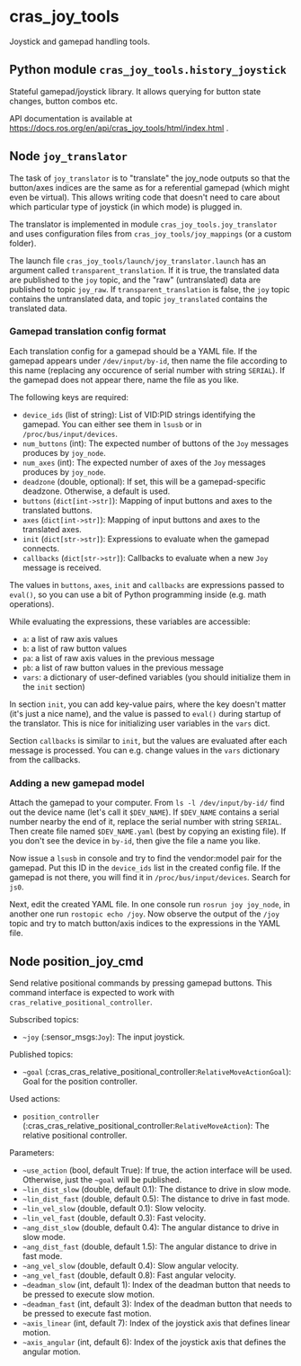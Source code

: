<!--
SPDX-License-Identifier: BSD-3-Clause
SPDX-FileCopyrightText: Czech Technical University in Prague
-->

# cras_joy_tools

Joystick and gamepad handling tools.

## Python module `cras_joy_tools.history_joystick`

Stateful gamepad/joystick library. It allows querying for button state changes, button combos etc.

API documentation is available at https://docs.ros.org/en/api/cras_joy_tools/html/index.html .

## Node `joy_translator`

The task of `joy_translator` is to "translate" the joy_node outputs so that the button/axes indices 
are the same as for a referential gamepad (which might even be virtual). This allows writing code that doesn't need to
care about which particular type of joystick (in which mode) is plugged in.

The translator is implemented in module `cras_joy_tools.joy_translator` and uses configuration files from 
`cras_joy_tools/joy_mappings` (or a custom folder).

The launch file `cras_joy_tools/launch/joy_translator.launch` has an argument called `transparent_translation`. If it is
true, the translated data are published to the `joy` topic, and the "raw" (untranslated) data are published to topic 
`joy_raw`. If `transparent_translation` is false, the `joy` topic contains the untranslated data, and topic
`joy_translated` contains the translated data.

### Gamepad translation config format

Each translation config for a gamepad should be a YAML file. If the gamepad appears under `/dev/input/by-id`, then name
the file according to this name (replacing any occurence of serial number with string `SERIAL`). If the gamepad does
not appear there, name the file as you like.

The following keys are required:

- `device_ids` (list of string): List of VID:PID strings identifying the gamepad. You can either see them in `lsusb`
  or in `/proc/bus/input/devices`.
- `num_buttons` (int): The expected number of buttons of the `Joy` messages produces by `joy_node`.
- `num_axes` (int): The expected number of axes of the `Joy` messages produces by `joy_node`.
- `deadzone` (double, optional): If set, this will be a gamepad-specific deadzone. Otherwise, a default is used.
- `buttons` (`dict[int->str]`): Mapping of input buttons and axes to the translated buttons.
- `axes` (`dict[int->str]`): Mapping of input buttons and axes to the translated axes.
- `init` (`dict[str->str]`): Expressions to evaluate when the gamepad connects.
- `callbacks` (`dict[str->str]`): Callbacks to evaluate when a new `Joy` message is received.

The values in `buttons`, `axes`, `init` and `callbacks` are expressions passed to `eval()`, so you can use a bit of
Python programming inside (e.g. math operations).

While evaluating the expressions, these variables are accessible:

* `a`: a list of raw axis values
* `b`: a list of raw button values
* `pa`: a list of raw axis values in the previous message
* `pb`: a list of raw button values in the previous message
* `vars`: a dictionary of user-defined variables (you should initialize them in the `init` section)

In section `init`, you can add key-value pairs, where the key doesn't matter (it's just a nice name), and the value is
passed to `eval()` during startup of the translator. This is nice for initializing user variables in the `vars` dict.

Section `callbacks` is similar to `init`, but the values are evaluated after each message is processed. You can e.g.
change values in the `vars` dictionary from the callbacks.

### Adding a new gamepad model

Attach the gamepad to your computer. From `ls -l /dev/input/by-id/` find out the device name (let's call it `$DEV_NAME`).
If `$DEV_NAME` contains a serial number nearby the end of it, replace the serial number with string `SERIAL`. Then
create file named `$DEV_NAME.yaml` (best by copying an existing file). If you don't see the device in `by-id`, then
give the file a name you like.

Now issue a `lsusb` in console and try to find the vendor:model pair for the gamepad. Put this ID in the `device_ids`
list in the created config file. If the gamepad is not there, you will find it in `/proc/bus/input/devices`. Search for
`js0`.

Next, edit the created YAML file. In one console run `rosrun joy joy_node`, in another one run 
`rostopic echo /joy`. Now observe the output of the `/joy` topic and try to match button/axis indices to the
expressions in the YAML file. 

## Node position_joy_cmd

Send relative positional commands by pressing gamepad buttons. This command interface is expected to work with
`cras_relative_positional_controller`.

Subscribed topics:
- `~joy` (:sensor_msgs:`Joy`): The input joystick.

Published topics:
- `~goal` (:cras_cras_relative_positional_controller:`RelativeMoveActionGoal`): Goal for the position controller.

Used actions:
- `position_controller` (:cras_cras_relative_positional_controller:`RelativeMoveAction`):
  The relative positional controller.

Parameters:
- `~use_action` (bool, default True): If true, the action interface will be used. Otherwise, just the `~goal` will be
  published.
- `~lin_dist_slow` (double, default 0.1): The distance to drive in slow mode.
- `~lin_dist_fast` (double, default 0.5): The distance to drive in fast mode.
- `~lin_vel_slow` (double, default 0.1): Slow velocity.
- `~lin_vel_fast` (double, default 0.3): Fast velocity.
- `~ang_dist_slow` (double, default 0.4): The angular distance to drive in slow mode.
- `~ang_dist_fast` (double, default 1.5): The angular distance to drive in fast mode.
- `~ang_vel_slow` (double, default 0.4): Slow angular velocity.
- `~ang_vel_fast` (double, default 0.8): Fast angular velocity.
- `~deadman_slow` (int, default 1): Index of the deadman button that needs to be pressed to execute slow motion.
- `~deadman_fast` (int, default 3): Index of the deadman button that needs to be pressed to execute fast motion.
- `~axis_linear` (int, default 7): Index of the joystick axis that defines linear motion.
- `~axis_angular` (int, default 6): Index of the joystick axis that defines the angular motion.

